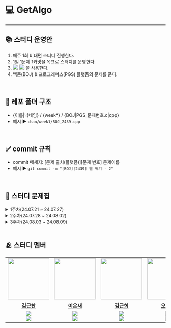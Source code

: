 # 💻 GetAlgo
---

## 📚 스터디 운영안
1. 매주 1회 비대면 스터디 진행한다.
2. 1일 1문제 1커밋을 목표로 스터디를 운영한다. 
3. <img src="https://img.shields.io/badge/C-A8B9CC?style=flat-square&logo=C&logoColor=white"/> <img src="https://img.shields.io/badge/C++-00599C?style=flat-square&logo=C%2B%2B&logoColor=white"/> 을 사용한다.
4. 백준(BOJ) & 프로그래머스(PGS) 플랫폼의 문제를 푼다.

<br/>

## 📁 레포 폴더 구조
+ {이름|닉네임} / {week*} / {BOJ|PGS_문제번호.c|cpp}
+ 예시 ▶️ ```chan/week1/BOJ_2439.cpp```


<br/>

## ✅ commit 규칙
+ commit 메세지: [문제 출처(플랫폼)][문제 번호] 문제이름
+ 예시 ▶️ ``` git commit -m "[BOJ][2439] 별 찍기 - 2" ```

<br/>

## 📑 스터디 문제집

<details>
<summary>1주차(24.07.21 ~ 24.07.27)</summary>
<div markdown="1">   
 
|문제 번호|문제 이름|난이도|알고리즘|
|:---:|:---:|:---:|:---:|
|BOJ 2439|[별 찍기 - 2](https://www.acmicpc.net/problem/2439)|<img src="https://static.solved.ac/tier_small/2.svg" alt="Bronze IV" width="25px" height="25px">|```프기```|
|BOJ 11720|[숫자의 합](https://www.acmicpc.net/problem/11720)|<img src="https://static.solved.ac/tier_small/2.svg" alt="Bronze IV" width="25px" height="25px">|```프기```|
|BOJ 31403|[A + B - C](https://www.acmicpc.net/problem/31403)|<img src="https://static.solved.ac/tier_small/2.svg" alt="Bronze IV" width="25px" height="25px">|```프기```|
|BOJ 2562|[최댓값](https://www.acmicpc.net/problem/2562)|<img src="https://static.solved.ac/tier_small/3.svg" alt="Bronze III" width="25px" height="25px">|```프기```|
|BOJ 2884|[알람 시계](https://www.acmicpc.net/problem/2884)|<img src="https://static.solved.ac/tier_small/3.svg" alt="Bronze III" width="25px" height="25px">|```프기```|
|BOJ 10250|[ACM 호텔](https://www.acmicpc.net/problem/10250)|<img src="https://static.solved.ac/tier_small/3.svg" alt="Bronze III" width="25px" height="25px">|```프기```|
|BOJ 10818|[최소, 최대](https://www.acmicpc.net/problem/10818)|<img src="https://static.solved.ac/tier_small/3.svg" alt="Bronze III" width="25px" height="25px">|```프기```|
|BOJ 1152|[단어의 개수](https://www.acmicpc.net/problem/1152)|<img src="https://static.solved.ac/tier_small/4.svg" alt="Bronze II" width="25px" height="25px">|```프기```|
|BOJ 2577|[숫자의 개수](https://www.acmicpc.net/problem/2577)|<img src="https://static.solved.ac/tier_small/4.svg" alt="Bronze II" width="25px" height="25px">|```프기```|
|BOJ 2675|[문자열 반복](https://www.acmicpc.net/problem/2675)|<img src="https://static.solved.ac/tier_small/4.svg" alt="Bronze II" width="25px" height="25px">|```프기```|
|BOJ 2920|[음계](https://www.acmicpc.net/problem/2920)|<img src="https://static.solved.ac/tier_small/4.svg" alt="Bronze II" width="25px" height="25px">|```프기```|
|BOJ 3052|[나머지](https://www.acmicpc.net/problem/3052)|<img src="https://static.solved.ac/tier_small/4.svg" alt="Bronze II" width="25px" height="25px">|```프기```|
|BOJ 8959|[OX퀴즈](https://www.acmicpc.net/problem/8958)|<img src="https://static.solved.ac/tier_small/4.svg" alt="Bronze II" width="25px" height="25px">|```프기```|
|BOJ 10809|[알파벳 찾기](https://www.acmicpc.net/problem/10809)|<img src="https://static.solved.ac/tier_small/4.svg" alt="Bronze II" width="25px" height="25px">|```프기```|

</div>
</details>

<details>
<summary>2주차(24.07.28 ~ 24.08.02)</summary>
<div markdown="1">   
 
|문제 번호|문제 이름|난이도|알고리즘|
|:---:|:---:|:---:|:---:|
|BOJ 10828|[스택](https://www.acmicpc.net/problem/10828)|<img src="https://static.solved.ac/tier_small/7.svg" alt="Silver IV" width="25px" height="25px">|```자구```|
|BOJ 10845|[큐](https://www.acmicpc.net/problem/10845)|<img src="https://static.solved.ac/tier_small/7.svg" alt="Silver IV" width="25px" height="25px">|```자구```|
|BOJ 10866|[덱](https://www.acmicpc.net/problem/10866)|<img src="https://static.solved.ac/tier_small/7.svg" alt="Silver IV" width="25px" height="25px">|```자구```|
|BOJ 1966|[프린터 큐](https://www.acmicpc.net/problem/1966)|<img src="https://static.solved.ac/tier_small/8.svg" alt="Silver III" width="25px" height="25px">|```자구```|
|BOJ 1874|[스택 수열](https://www.acmicpc.net/problem/1874)|<img src="https://static.solved.ac/tier_small/9.svg" alt="Silver II" width="25px" height="25px">|```자구```|

</div>
</details>

<details>
<summary>3주차(24.08.03 ~ 24.08.09)</summary>
<div markdown="1">   

|문제 번호|문제 이름|난이도|알고리즘|
|:---:|:---:|:---:|:---:|
|BOJ 9012|[괄호](https://www.acmicpc.net/problem/9012)|<img src="https://static.solved.ac/tier_small/7.svg" alt="Silver IV" width="25px" height="25px">|```자구```|
|BOJ 1158|[요세푸스 문제](https://www.acmicpc.net/problem/1158)|<img src="https://static.solved.ac/tier_small/7.svg" alt="Silver IV" width="25px" height="25px">|```자구```|
|BOJ 2346|[풍선 터뜨리기](https://www.acmicpc.net/problem/2346)|<img src="https://static.solved.ac/tier_small/8.svg" alt="Silver III" width="25px" height="25px">|```자구```|
|BOJ 1021|[회전하는 큐](https://www.acmicpc.net/problem/1021)|<img src="https://static.solved.ac/tier_small/8.svg" alt="Silver III" width="25px" height="25px">|```자구```|
|BOJ 1935|[후위 표기식2](https://www.acmicpc.net/problem/1935)|<img src="https://static.solved.ac/tier_small/8.svg" alt="Silver III" width="25px" height="25px">|```자구```|
|BOJ 10799|[쇠막대기](https://www.acmicpc.net/problem/10799)|<img src="https://static.solved.ac/tier_small/9.svg" alt="Silver II" width="25px" height="25px">|```자구```|

</div>
</details>

<br/>

## 🫂 스터디 멤버
<table>
 <tr>
    <td align="center"><a href="https://github.com/geunchanKim"><img src="https://avatars.githubusercontent.com/geunchanKim" width="130px;" alt=""></a></td>
    <td align="center"><a href="https://github.com/codingbird1234"><img src="https://avatars.githubusercontent.com/codingbird1234" width="130px;" alt=""></a></td>
    <td align="center"><a href="https://github.com/g1nya2"><img src="https://avatars.githubusercontent.com/g1nya2" width="130px;" alt=""></a></td>
    <td align="center"><a href="https://github.com/junhyeok0331"><img src="https://avatars.githubusercontent.com/junhyeok0331" width="130px;" alt=""></a></td>
    <td align="center"><a href="https://github.com/two2e"><img src="https://avatars.githubusercontent.com/two2e" width="130px;" alt=""></a></td>
  </tr>
  <tr>
    <td align="center"><a href="https://github.com/geunchanKim"><b>김근찬</b></a></td>
    <td align="center"><a href="https://github.com/codingbird1234"><b>이은새</b></a></td>
    <td align="center"><a href="https://github.com/g1nya2"><b>김근희</b></a></td>
    <td align="center"><a href="https://github.com/junhyeok0331"><b>오준혁</b></a></td>
    <td align="center"><a href="https://github.com/two2e"><b>하윤지</b></a></td>
  </tr>
  <tr> 
    <td align="center"><img src="https://img.shields.io/badge/C-A8B9CC?style=flat-square&logo=C&logoColor=white"/><br/><img src="https://img.shields.io/badge/C++-00599C?style=flat-square&logo=C%2B%2B&logoColor=white"/></td>
    <td align="center"><img src="https://img.shields.io/badge/C-A8B9CC?style=flat-square&logo=C&logoColor=white"/><br/><img src="https://img.shields.io/badge/C++-00599C?style=flat-square&logo=C%2B%2B&logoColor=white"/></td>
    <td align="center"><img src="https://img.shields.io/badge/C-A8B9CC?style=flat-square&logo=C&logoColor=white"/><br/><img src="https://img.shields.io/badge/C++-00599C?style=flat-square&logo=C%2B%2B&logoColor=white"/></td>
    <td align="center"><img src="https://img.shields.io/badge/C-A8B9CC?style=flat-square&logo=C&logoColor=white"/><br/><img src="https://img.shields.io/badge/C++-00599C?style=flat-square&logo=C%2B%2B&logoColor=white"/></td>
    <td align="center"><img src="https://img.shields.io/badge/C-A8B9CC?style=flat-square&logo=C&logoColor=white"/><br/><img src="https://img.shields.io/badge/C++-00599C?style=flat-square&logo=C%2B%2B&logoColor=white"/></td>
  </tr> 
</table>
